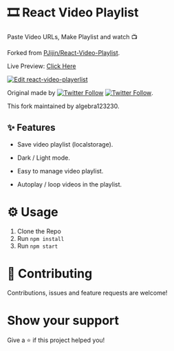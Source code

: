 # 🎞️ React Video Playlist

Paste Video URLs, Make Playlist and watch 📺  

Forked from [PJijin/React-Video-Playlist](https://github.com/PJijin/React-Video-Playlist).

Live Preview: <a href="https://algebra123230.github.io/React-Video-Playlist/" target="_BLANK">Click Here</a>

<a href="https://codesandbox.io/s/github/algebra123230/React-Video-Playlist/tree/master/?fontsize=14&hidenavigation=1&view=preview">
  <img alt="Edit react-video-playerlist" src="https://codesandbox.io/static/img/play-codesandbox.svg">
</a>



Original made by <a href="https://twitter.com/jp1016v1"><img alt="Twitter Follow" src="https://img.shields.io/twitter/follow/jp1016v1?style=social"></a>
<a href="https://twitter.com/PJijin"><img alt="Twitter Follow" src="https://img.shields.io/twitter/follow/PJijin?style=social"></a>.

This fork maintained by algebra123230.
 




## ✨ Features

- Save video playlist (localstorage).

- Dark / Light mode.

- Easy to manage video playlist.

- Autoplay / loop videos in the playlist.

# ⚙️ Usage

1. Clone the Repo
2. Run `npm install`
3. Run `npm start`

# 🤝 Contributing

Contributions, issues and feature requests are welcome!

# Show your support

Give a ⭐️ if this project helped you!

